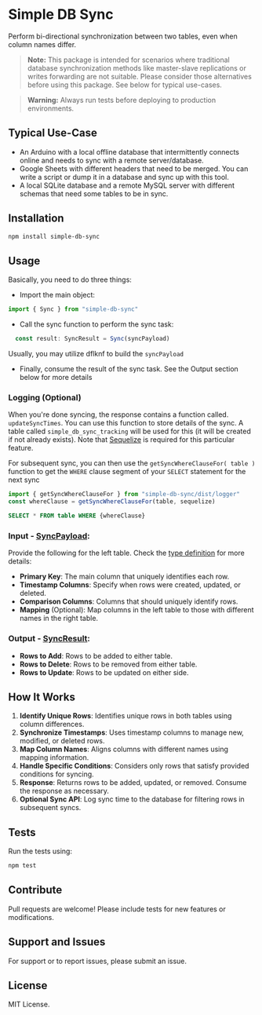 # Simple DB Sync

Perform bi-directional synchronization between two tables, even when column names differ.

> **Note:**
> This package is intended for scenarios where traditional database synchronization methods like master-slave replications or writes forwarding are not suitable. Please consider those alternatives before using this package. See below for typical use-cases.

> **Warning:**
> Always run tests before deploying to production environments.

## Typical Use-Case

- An Arduino with a local offline database that intermittently connects online and needs to sync with a remote server/database.
- Google Sheets with different headers that need to be merged. You can write a script or dump it in a database and sync up with this tool.
- A local SQLite database and a remote MySQL server with different schemas that need some tables to be in sync.

## Installation

```sh
npm install simple-db-sync
```

## Usage

Basically, you need to do three things:

- Import the main object:

```javascript
import { Sync } from "simple-db-sync"
```

- Call the sync function to perform the sync task:

```javascript
  const result: SyncResult = Sync(syncPayload)
```

Usually, you may utilize dflknf to build the `syncPayload`

- Finally, consume the result of the sync task. See the Output section below for more details

### Logging (Optional)

When you're done syncing, the response contains a function called. `updateSyncTimes`. You can use this function to store details of the sync. A table called `simple_db_sync_tracking` will be used for this (it will be created if not already exists). Note that [Sequelize](https://sequelize.org) is required for this particular feature.

For subsequent sync, you can then use the `getSyncWhereClauseFor( table )` function to get the `WHERE` clause segment of your `SELECT` statement for the next sync

```javascript
import { getSyncWhereClauseFor } from "simple-db-sync/dist/logger"
const whereClause = getSyncWhereClauseFor(table, sequelize)
```

```sql
SELECT * FROM table WHERE {whereClause}
```

### Input - [SyncPayload](types.d.ts):

Provide the following for the left table. Check the [type definition](types.d.ts) for more details:

- **Primary Key**: The main column that uniquely identifies each row.
- **Timestamp Columns**: Specify when rows were created, updated, or deleted.
- **Comparison Columns**: Columns that should uniquely identify rows.
- **Mapping** (Optional): Map columns in the left table to those with different names in the right table.

### Output - [SyncResult](types.d.ts):

- **Rows to Add**: Rows to be added to either table.
- **Rows to Delete**: Rows to be removed from either table.
- **Rows to Update**: Rows to be updated on either side.

## How It Works

1. **Identify Unique Rows**: Identifies unique rows in both tables using column differences.
2. **Synchronize Timestamps**: Uses timestamp columns to manage new, modified, or deleted rows.
3. **Map Column Names**: Aligns columns with different names using mapping information.
4. **Handle Specific Conditions**: Considers only rows that satisfy provided conditions for syncing.
5. **Response**: Returns rows to be added, updated, or removed. Consume the response as necessary.
6. **Optional Sync API**: Log sync time to the database for filtering rows in subsequent syncs.

## Tests

Run the tests using:

```sh
npm test
```

## Contribute

Pull requests are welcome! Please include tests for new features or modifications.

## Support and Issues

For support or to report issues, please submit an issue.

## License

MIT License.
